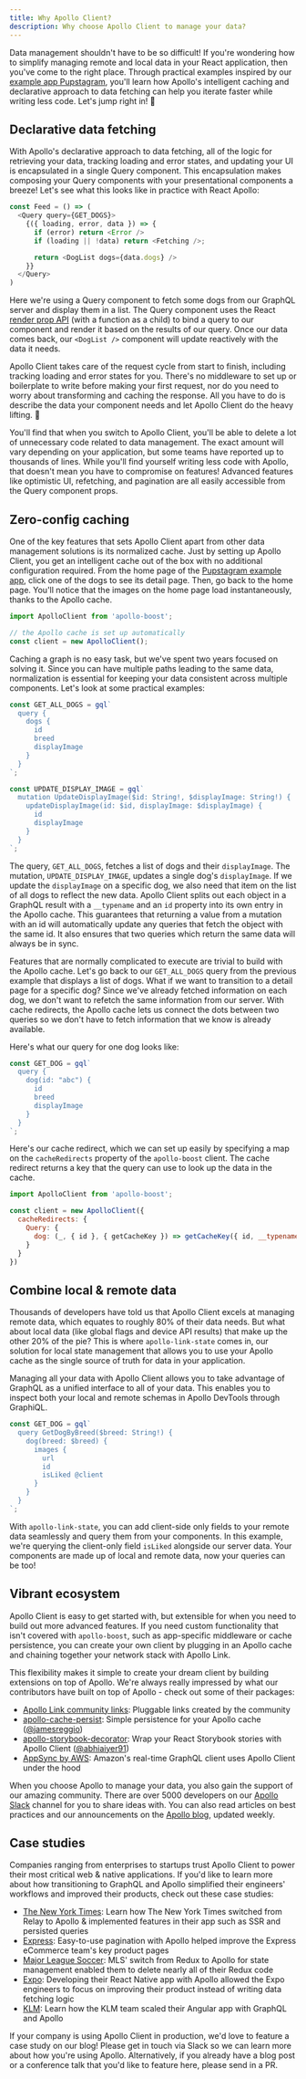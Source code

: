 ```yaml
---
title: Why Apollo Client?
description: Why choose Apollo Client to manage your data?
---
```


Data management shouldn't have to be so difficult! If you're wondering how to simplify managing remote and local data in your React application, then you've come to the right place. Through practical examples inspired by our [example app Pupstagram](https://codesandbox.io/s/r5qp83z0yq), you'll learn how Apollo's intelligent caching and declarative approach to data fetching can help you iterate faster while writing less code. Let's jump right in! 🚀

<h2 id="declarative-data">Declarative data fetching</h2>

With Apollo's declarative approach to data fetching, all of the logic for retrieving your data, tracking loading and error states, and updating your UI is encapsulated in a single Query component. This encapsulation makes composing your Query components with your presentational components a breeze! Let's see what this looks like in practice with React Apollo:

```js
const Feed = () => (
  <Query query={GET_DOGS}>
    {({ loading, error, data }) => {
      if (error) return <Error />
      if (loading || !data) return <Fetching />;

      return <DogList dogs={data.dogs} />
    }}
  </Query>
)
```

Here we're using a Query component to fetch some dogs from our GraphQL server and display them in a list. The Query component uses the React [render prop API](https://reactjs.org/docs/render-props.html) (with a function as a child) to bind a query to our component and render it based on the results of our query. Once our data comes back, our `<DogList />` component will update reactively with the data it needs.

Apollo Client takes care of the request cycle from start to finish, including tracking loading and error states for you. There's no middleware to set up or boilerplate to write before making your first request, nor do you need to worry about transforming and caching the response. All you have to do is describe the data your component needs and let Apollo Client do the heavy lifting. 💪

You'll find that when you switch to Apollo Client, you'll be able to delete a lot of unnecessary code related to data management. The exact amount will vary depending on your application, but some teams have reported up to thousands of lines. While you'll find yourself writing less code with Apollo, that doesn't mean you have to compromise on features! Advanced features like optimistic UI, refetching, and pagination are all easily accessible from the Query component props.

<h2 id="caching">Zero-config caching</h2>

One of the key features that sets Apollo Client apart from other data management solutions is its normalized cache. Just by setting up Apollo Client, you get an intelligent cache out of the box with no additional configuration required. From the home page of the [Pupstagram example app](https://codesandbox.io/s/r5qp83z0yq), click one of the dogs to see its detail page. Then, go back to the home page. You'll notice that the images on the home page load instantaneously, thanks to the Apollo cache.

```js
import ApolloClient from 'apollo-boost';

// the Apollo cache is set up automatically
const client = new ApolloClient();
```

Caching a graph is no easy task, but we've spent two years focused on solving it. Since you can have multiple paths leading to the same data, normalization is essential for keeping your data consistent across multiple components. Let's look at some practical examples:

```js
const GET_ALL_DOGS = gql`
  query {
    dogs {
      id
      breed
      displayImage
    }
  }
`;

const UPDATE_DISPLAY_IMAGE = gql`
  mutation UpdateDisplayImage($id: String!, $displayImage: String!) {
    updateDisplayImage(id: $id, displayImage: $displayImage) {
      id
      displayImage
    }
  }
`;
```

The query, `GET_ALL_DOGS`, fetches a list of dogs and their `displayImage`. The mutation, `UPDATE_DISPLAY_IMAGE`, updates a single dog's `displayImage`. If we update the `displayImage` on a specific dog, we also need that item on the list of all dogs to reflect the new data. Apollo Client splits out each object in a GraphQL result with a `__typename` and an `id` property into its own entry in the Apollo cache. This guarantees that returning a value from a mutation with an id will automatically update any queries that fetch the object with the same id. It also ensures that two queries which return the same data will always be in sync.

Features that are normally complicated to execute are trivial to build with the Apollo cache. Let's go back to our `GET_ALL_DOGS` query from the previous example that displays a list of dogs. What if we want to transition to a detail page for a specific dog? Since we've already fetched information on each dog, we don't want to refetch the same information from our server. With cache redirects, the Apollo cache lets us connect the dots between two queries so we don't have to fetch information that we know is already available.

Here's what our query for one dog looks like:

```js
const GET_DOG = gql`
  query {
    dog(id: "abc") {
      id
      breed
      displayImage
    }
  }
`;
```

Here's our cache redirect, which we can set up easily by specifying a map on the `cacheRedirects` property of the `apollo-boost` client. The cache redirect returns a key that the query can use to look up the data in the cache.

```js
import ApolloClient from 'apollo-boost';

const client = new ApolloClient({
  cacheRedirects: {
    Query: {
      dog: (_, { id }, { getCacheKey }) => getCacheKey({ id, __typename: 'Dog' })
    }
  }
})
```

<h2 id="combine-data">Combine local & remote data</h2>

Thousands of developers have told us that Apollo Client excels at managing remote data, which equates to roughly 80% of their data needs. But what about local data (like global flags and device API results) that make up the other 20% of the pie? This is where `apollo-link-state` comes in, our solution for local state management that allows you to use your Apollo cache as the single source of truth for data in your application.

Managing all your data with Apollo Client allows you to take advantage of GraphQL as a unified interface to all of your data. This enables you to inspect both your local and remote schemas in Apollo DevTools through GraphiQL.

```js
const GET_DOG = gql`
  query GetDogByBreed($breed: String!) {
    dog(breed: $breed) {
      images {
        url
        id
        isLiked @client
      }
    }
  }
`;
```

With `apollo-link-state`, you can add client-side only fields to your remote data seamlessly and query them from your components. In this example, we're querying the client-only field `isLiked` alongside our server data. Your components are made up of local and remote data, now your queries can be too!

<h2 id="ecosystem">Vibrant ecosystem</h2>

Apollo Client is easy to get started with, but extensible for when you need to build out more advanced features. If you need custom functionality that isn't covered with `apollo-boost`, such as app-specific middleware or cache persistence, you can create your own client by plugging in an Apollo cache and chaining together your network stack with Apollo Link.

This flexibility makes it simple to create your dream client by building extensions on top of Apollo. We're always really impressed by what our contributors have built on top of Apollo - check out some of their packages:
- [Apollo Link community links](/docs/link/links/community.html): Pluggable links created by the community
- [apollo-cache-persist](https://blog.apollographql.com/announcing-apollo-cache-persist-cb05aec16325): Simple persistence for your Apollo cache ([@jamesreggio](https://github.com/jamesreggio))
- [apollo-storybook-decorator](https://github.com/abhiaiyer91/apollo-storybook-decorator): Wrap your React Storybook stories with Apollo Client ([@abhiaiyer91](https://github.com/abhiaiyer91))
- [AppSync by AWS](https://blog.apollographql.com/aws-appsync-powered-by-apollo-df61eb706183): Amazon's real-time GraphQL client uses Apollo Client under the hood

When you choose Apollo to manage your data, you also gain the support of our amazing community. There are over 5000 developers on our [Apollo Slack](https://www.apollographql.com/#slack) channel for you to share ideas with. You can also read articles on best practices and our announcements on the [Apollo blog](https://blog.apollographql.com/), updated weekly.

<h2 id="case-studies">Case studies</h2>

Companies ranging from enterprises to startups trust Apollo Client to power their most critical web & native applications. If you'd like to learn more about how transitioning to GraphQL and Apollo simplified their engineers' workflows and improved their products, check out these case studies:

- [The New York Times](https://open.nytimes.com/the-new-york-times-now-on-apollo-b9a78a5038c): Learn how The New York Times switched from Relay to Apollo & implemented features in their app such as SSR and persisted queries
- [Express](https://blog.apollographql.com/changing-the-architecture-of-express-com-23c950d43323): Easy-to-use pagination with Apollo helped improve the Express eCommerce team's key product pages
- [Major League Soccer](https://blog.apollographql.com/reducing-our-redux-code-with-react-apollo-5091b9de9c2a): MLS' switch from Redux to Apollo for state management enabled them to delete nearly all of their Redux code
- [Expo](https://blog.apollographql.com/using-graphql-apollo-at-expo-4c1f21f0f115): Developing their React Native app with Apollo allowed the Expo engineers to focus on improving their product instead of writing data fetching logic
- [KLM](https://youtu.be/T2njjXHdKqw): Learn how the KLM team scaled their Angular app with GraphQL and Apollo

If your company is using Apollo Client in production, we'd love to feature a case study on our blog! Please get in touch via Slack so we can learn more about how you're using Apollo. Alternatively, if you already have a blog post or a conference talk that you'd like to feature here, please send in a PR.
